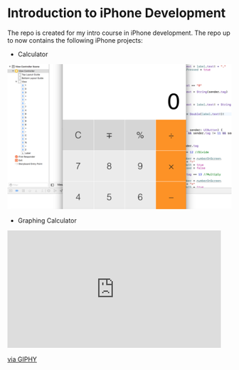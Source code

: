 # Introduction to iPhone Development

The repo is created for my intro course in iPhone development. The repo up to now contains the following iPhone projects:
- Calculator
<img src="./Calculator/Demo.png"/>

- Graphing Calculator
<iframe src="https://giphy.com/embed/gJEryowQkCapW" width="480" height="264" frameBorder="0" class="giphy-embed" allowFullScreen></iframe><p><a href="https://giphy.com/gifs/gJEryowQkCapW">via GIPHY</a></p>